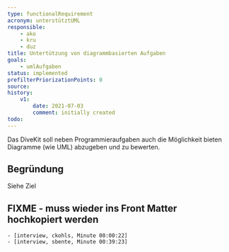 ```yaml
---
type: functionalRequirement
acronym: unterstütztUML
responsible: 
    - ako
    - kru
    - duz
title: Untertützung von diagrammbasierten Aufgaben
goals: 
    - umlAufgaben
status: implemented
prefilterPriorizationPoints: 0
source:
history:
    v1:
        date: 2021-07-03
        comment: initially created
todo: 
---
```


Das DiveKit soll neben Programmieraufgaben auch die Möglichkeit bieten Diagramme (wie UML) abzugeben und zu bewerten.

## Begründung

Siehe Ziel

## FIXME - muss wieder ins Front Matter hochkopiert werden
    - [interview, ckohls, Minute 00:00:22]
    - [interview, sbente, Minute 00:39:23]
